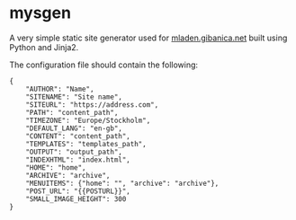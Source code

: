# mysgen
A very simple static site generator used for [mladen.gibanica.net](https://mladen.gibanica.net) built using Python and Jinja2.

The configuration file should contain the following:
```
{
    "AUTHOR": "Name",
    "SITENAME": "Site name",
    "SITEURL": "https://address.com",
    "PATH": "content_path",
    "TIMEZONE": "Europe/Stockholm",
    "DEFAULT_LANG": "en-gb",
    "CONTENT": "content_path",
    "TEMPLATES": "templates_path",
    "OUTPUT": "output_path",
    "INDEXHTML": "index.html",
    "HOME": "home",
    "ARCHIVE": "archive",
    "MENUITEMS": {"home": "", "archive": "archive"},
    "POST_URL": "{{POSTURL}}",
    "SMALL_IMAGE_HEIGHT": 300
}
```